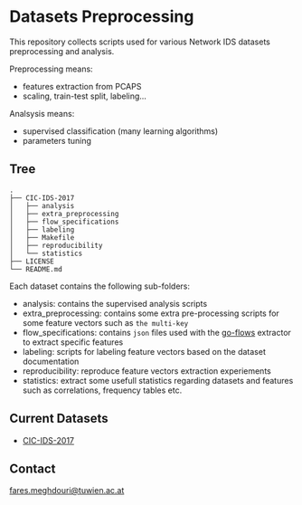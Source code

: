 # Datasets Preprocessing

This repository collects scripts used for various Network IDS datasets preprocessing and analysis.

Preprocessing means:
  - features extraction from PCAPS
  - scaling, train-test split, labeling...

Analsysis means:
  - supervised classification (many learning algorithms)
  - parameters tuning


## Tree

```
.
├── CIC-IDS-2017
│   ├── analysis
│   ├── extra_preprocessing
│   ├── flow_specifications
│   ├── labeling
│   ├── Makefile
│   ├── reproducibility
│   └── statistics
├── LICENSE
└── README.md

```

Each dataset contains the following sub-folders:

  - analysis: contains the supervised analysis scripts
  - extra_preprocessing: contains some extra pre-processing scripts for some feature vectors such as `the multi-key`
  - flow_specifications: contains `json` files used with the [go-flows](https://github.com/CN-TU/go-flows) extractor to extract specific features
  - labeling: scripts for labeling feature vectors based on the dataset documentation
  - reproducibility: reproduce feature vectors extraction experiements
  - statistics: extract some usefull statistics regarding datasets and features such as correlations, frequency tables etc.


## Current Datasets

  -  [CIC-IDS-2017](https://www.unb.ca/cic/datasets/ids-2017.html)


## Contact
fares.meghdouri@tuwien.ac.at